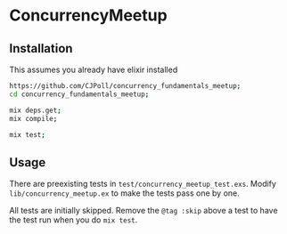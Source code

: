 # ConcurrencyMeetup

## Installation

This assumes you already have elixir installed

```bash
https://github.com/CJPoll/concurrency_fundamentals_meetup;
cd concurrency_fundamentals_meetup;

mix deps.get;
mix compile;

mix test;
```

## Usage

There are preexisting tests in `test/concurrency_meetup_test.exs`. Modify
`lib/concurrency_meetup.ex` to make the tests pass one by one.

All tests are initially skipped. Remove the `@tag :skip` above a test to have
the test run when you do `mix test`.
